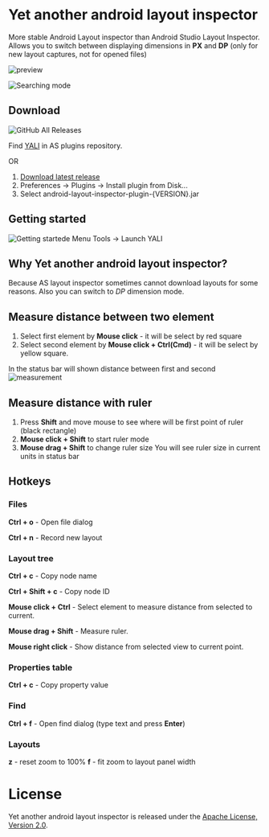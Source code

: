 # Yet another android layout inspector

More stable Android Layout inspector than Android Studio Layout Inspector.
Allows you to switch between displaying dimensions in **PX** and **DP** (only for new layout captures, not for opened files)

![preview](assets/preview.png)

![Searching mode](assets/find.png)

## Download
![GitHub All Releases](https://img.shields.io/github/downloads/Grigory-Rylov/android-layout-inspector-plugin/total?color=%234caf50&style=for-the-badge)  

Find [YALI](https://plugins.jetbrains.com/plugin/15227-yali) in AS plugins repository.

OR

1) [Download latest release](https://github.com/Grigory-Rylov/android-layout-inspector-plugin/releases)
2) Preferences -> Plugins -> Install plugin from Disk...
3) Select android-layout-inspector-plugin-{VERSION}.jar

## Getting started
![Getting startede](assets/start.png)
Menu Tools -> Launch YALI

## Why Yet another android layout inspector?
Because AS layout inspector sometimes cannot download layouts for some reasons.
Also you can switch to *DP* dimension mode.

## Measure distance between two element
1) Select first element by **Mouse click** - it will be select by red square
2) Select second element by **Mouse click + Ctrl(Cmd)** - it will be select by yellow square.

In the status bar will shown distance between first and second
![measurement](assets/measurements.png)

## Measure distance with ruler
1) Press **Shift** and move mouse to see where will be first point of ruler (black rectangle)
2) **Mouse click + Shift** to start ruler mode
3) **Mouse drag + Shift** to change ruler size
You will see ruler size in current units in status bar
 
## Hotkeys
### Files
**Ctrl + o** - Open file dialog

**Ctrl + n** - Record new layout

### Layout tree
**Ctrl + c** - Copy node name

**Ctrl + Shift + c** - Copy node ID

**Mouse click + Ctrl** - Select element to measure distance from selected to current.

**Mouse drag + Shift** - Measure ruler.

**Mouse right click** - Show distance from selected view to current point.
### Properties table
**Ctrl + c** - Copy property value

### Find
**Ctrl + f** - Open find dialog (type text and press **Enter**)

### Layouts
**z** - reset zoom to 100%
**f** - fit zoom to layout panel width

# License

Yet another android layout inspector is released under the [Apache License, Version 2.0](LICENSE.txt).
